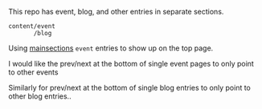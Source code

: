 This repo has event, blog, and other entries in separate sections.

    content/event
           /blog

Using [mainsections](https://gohugo.io/functions/where/#mainsections) `event` entries to show up on the top page.

I would like the prev/next at the bottom of single event pages to only point to other events

Similarly for prev/next at the bottom of single blog entries to only point to other blog entries..
